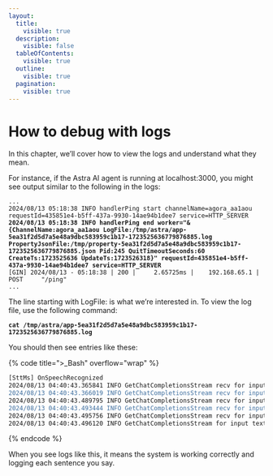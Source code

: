 ```yaml
---
layout:
  title:
    visible: true
  description:
    visible: false
  tableOfContents:
    visible: true
  outline:
    visible: true
  pagination:
    visible: true
---
```


# How to debug with logs

In this chapter, we’ll cover how to view the logs and understand what they mean.

For instance, if the Astra AI agent is running at localhost:3000, you might see output similar to the following in the logs:

<pre class="language-bash" data-title=">_ Bash" data-overflow="wrap"><code class="lang-bash">...
2024/08/13 05:18:38 INFO handlerPing start channelName=agora_aa1aou requestId=435851e4-b5ff-437a-9930-14ae94b1dee7 service=HTTP_SERVER
<strong>2024/08/13 05:18:38 INFO handlerPing end worker="&#x26;{ChannelName:agora_aa1aou LogFile:/tmp/astra/app-5ea31f2d5d7a5e48a9dbc583959c1b17-1723525636779876885.log PropertyJsonFile:/tmp/property-5ea31f2d5d7a5e48a9dbc583959c1b17-1723525636779876885.json Pid:245 QuitTimeoutSeconds:60 CreateTs:1723525636 UpdateTs:1723526318}" requestId=435851e4-b5ff-437a-9930-14ae94b1dee7 service=HTTP_SERVER
</strong>[GIN] 2024/08/13 - 05:18:38 | 200 |     2.65725ms |    192.168.65.1 | POST     "/ping"
...
</code></pre>

The line starting with LogFile: is what we’re interested in. To view the log file, use the following command:

<pre class="language-bash" data-title=">_Bash"><code class="lang-bash"><strong>cat /tmp/astra/app-5ea31f2d5d7a5e48a9dbc583959c1b17-1723525636779876885.log
</strong></code></pre>

You should then see entries like these:

{% code title=">_Bash" overflow="wrap" %}
```bash
[SttMs] OnSpeechRecognized
2024/08/13 04:40:43.365841 INFO GetChatCompletionsStream recv for input text: [What's going on? ] sent sentence [Not much,] extension=OPENAI_CHATGPT_EXTENSION
2024/08/13 04:40:43.366019 INFO GetChatCompletionsStream recv for input text: [What's going on? ] first sentence sent, first_sentency_latency 876ms extension=OPENAI_CHATGPT_EXTENSION
2024/08/13 04:40:43.489795 INFO GetChatCompletionsStream recv for input text: [What's going on? ] sent sentence [ just here and ready to chat!] extension=OPENAI_CHATGPT_EXTENSION
2024/08/13 04:40:43.493444 INFO GetChatCompletionsStream recv for input text: [What's going on? ] sent sentence [ How about you?] extension=OPENAI_CHATGPT_EXTENSION
2024/08/13 04:40:43.495756 INFO GetChatCompletionsStream recv for input text: [What's going on? ] sent sentence [ What's on your mind?] extension=OPENAI_CHATGPT_EXTENSION
2024/08/13 04:40:43.496120 INFO GetChatCompletionsStream for input text: [What's going on? ] end of segment with sentence [] sent extension=OPENAI_CHATGPT_EXTENSION
```
{% endcode %}

When you see logs like this, it means the system is working correctly and logging each sentence you say.
